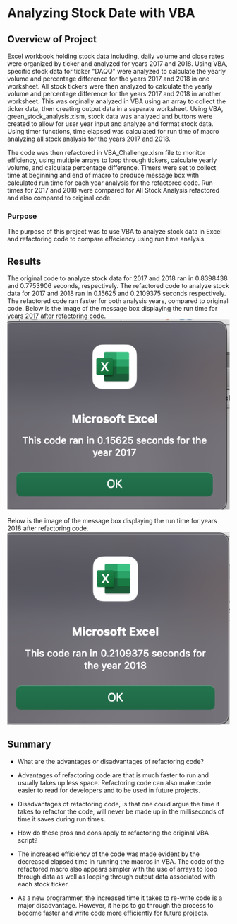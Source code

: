 # Analyzing Stock Date with VBA

## Overview of Project
Excel workbook holding stock data including, daily volume and close rates were organized by ticker and analyzed for years 2017 and 2018. Using VBA, specific stock data for ticker "DAQQ" were analyzed to calculate the yearly volume and percentage difference for the years 2017 and 2018 in one worksheet. All stock tickers were then analyzed to calculate the yearly volume and percentage difference for the years 2017 and 2018 in another worksheet. This was orginally analyzed in VBA using an array to collect the ticker data, then creating output data in a separate worksheet. Using VBA, green_stock_analysis.xlsm, stock data was analyzed and buttons were created to allow for user year input and analyze and format stock data. Using timer functions, time elapsed was calculated for run time of macro analyzing all stock analysis for the years 2017 and 2018. 

The code was then refactored in VBA_Challenge.xlsm file to monitor efficiency, using multiple arrays to loop through tickers, calculate yearly volume, and calculate percentage difference. Timers were set to collect time at beginning and end of macro to produce message box with calculated run time for each year analysis for the refactored code. Run times for 2017 and 2018 were compared for All Stock Analysis refactored and also compared to original code. 

### Purpose
The purpose of this project was to use VBA to analyze stock data in Excel and refactoring code to compare effeciency using run time analysis. 

## Results
The original code to analyze stock data for 2017 and 2018 ran in 0.8398438 and 0.7753906 seconds, respectively. The refactored code to analyze stock data for 2017 and 2018 ran in 0.15625 and 0.2109375 seconds respectively. The refactored code ran faster for both analysis years, compared to original code. 
Below is the image of the message box displaying the run time for years 2017 after refactoring code. 
![2017_Refactored_RunTime](/Resources/VBA_Challenge_2017.png)

Below is the image of the message box displaying the run time for years 2018 after refactoring code. 
![2018_Refactored_RunTime](/Resources/VBA_Challenge_2018.png)

## Summary
 
 - What are the advantages or disadvantages of refactoring code?
 - Advantages of refactoring code are that is much faster to run and usually takes up less space. Refactoring code can also make code easier to read for developers and to be used in future projects. 
 - Disadvantages of refactoring code, is that one could argue the time it takes to refactor the code, will never be made up in the milliseconds of time it saves during run times. 

- How do these pros and cons apply to refactoring the original VBA script?
- The increased efficiency of the code was made evident by the decreased elapsed time in running the macros in VBA. The code of the refactored macro also appears simpler with the use of arrays to loop through data as well as looping through output data associated with each stock ticker. 
- As a new programmer, the increased time it takes to re-write code is a major disadvantage. However, it helps to go through the process to become faster and write code more efficiently for future projects. 
